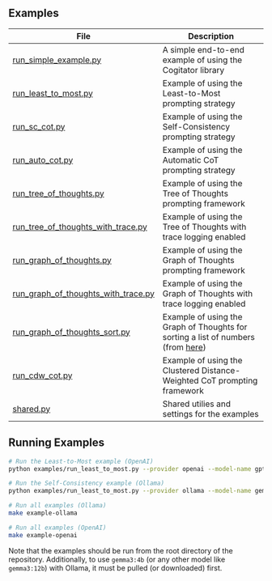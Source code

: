 ## Examples

| File                                                                       | Description                                                                                                                   |
|----------------------------------------------------------------------------|-------------------------------------------------------------------------------------------------------------------------------|
| [run_simple_example.py](run_simple_example.py)                             | A simple end-to-end example of using the Cogitator library                                                                    |
| [run_least_to_most.py](run_least_to_most.py)                               | Example of using the Least-to-Most prompting strategy                                                                         |
| [run_sc_cot.py](run_sc_cot.py)                                             | Example of using the Self-Consistency prompting strategy                                                                      |
| [run_auto_cot.py](run_auto_cot.py)                                         | Example of using the Automatic CoT prompting strategy                                                                         |
| [run_tree_of_thoughts.py](run_tree_of_thoughts.py)                         | Example of using the Tree of Thoughts prompting framework                                                                     |
| [run_tree_of_thoughts_with_trace.py](run_tree_of_thoughts_with_trace.py)   | Example of using the Tree of Thoughts with trace logging enabled                                                              |
| [run_graph_of_thoughts.py](run_graph_of_thoughts.py)                       | Example of using the Graph of Thoughts prompting framework                                                                    |
| [run_graph_of_thoughts_with_trace.py](run_graph_of_thoughts_with_trace.py) | Example of using the Graph of Thoughts with trace logging enabled                                                             |
| [run_graph_of_thoughts_sort.py](run_graph_of_thoughts_sort.py)             | Example of using the Graph of Thoughts for sorting a list of numbers (from [here](https://github.com/spcl/graph-of-thoughts)) |
| [run_cdw_cot.py](run_cdw_cot.py)                                           | Example of using the Clustered Distance-Weighted CoT prompting framework                                                      |
| [shared.py](shared.py)                                                     | Shared utilies and settings for the examples                                                                                  |

## Running Examples

```bash
# Run the Least-to-Most example (OpenAI)
python examples/run_least_to_most.py --provider openai --model-name gpt-4.1-nano
```

```bash
# Run the Self-Consistency example (Ollama)
python examples/run_least_to_most.py --provider ollama --model-name gemma3:4b
```

```bash
# Run all examples (Ollama)
make example-ollama
```

```bash
# Run all examples (OpenAI)
make example-openai
```

Note that the examples should be run from the root directory of the repository.
Additionally, to use `gemma3:4b` (or any other model like `gemma3:12b`) with Ollama, it must be pulled (or downloaded) first.
